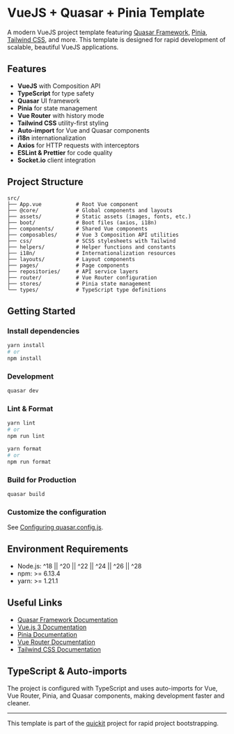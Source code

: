 # VueJS + Quasar + Pinia Template

A modern VueJS project template featuring [Quasar Framework](https://quasar.dev/), [Pinia](https://pinia.vuejs.org/), [Tailwind CSS](https://tailwindcss.com/), and more. This template is designed for rapid development of scalable, beautiful VueJS applications.

## Features

- **VueJS** with Composition API
- **TypeScript** for type safety
- **Quasar** UI framework
- **Pinia** for state management
- **Vue Router** with history mode
- **Tailwind CSS** utility-first styling
- **Auto-import** for Vue and Quasar components
- **i18n** internationalization
- **Axios** for HTTP requests with interceptors
- **ESLint & Prettier** for code quality
- **Socket.io** client integration

## Project Structure

```plaintext
src/
├── App.vue           # Root Vue component
├── @core/            # Global components and layouts
├── assets/           # Static assets (images, fonts, etc.)
├── boot/             # Boot files (axios, i18n)
├── components/       # Shared Vue components
├── composables/      # Vue 3 Composition API utilities
├── css/              # SCSS stylesheets with Tailwind
├── helpers/          # Helper functions and constants
├── i18n/             # Internationalization resources
├── layouts/          # Layout components
├── pages/            # Page components
├── repositories/     # API service layers
├── router/           # Vue Router configuration
├── stores/           # Pinia state management
└── types/            # TypeScript type definitions
```

## Getting Started

### Install dependencies

```bash
yarn install
# or
npm install
```

### Development

```bash
quasar dev
```

### Lint & Format

```bash
yarn lint
# or
npm run lint

yarn format
# or
npm run format
```

### Build for Production

```bash
quasar build
```

### Customize the configuration

See [Configuring quasar.config.js](https://v2.quasar.dev/quasar-cli-vite/quasar-config-js).

## Environment Requirements

- Node.js: ^18 || ^20 || ^22 || ^24 || ^26 || ^28
- npm: >= 6.13.4
- yarn: >= 1.21.1

## Useful Links

- [Quasar Framework Documentation](https://quasar.dev/)
- [Vue.js 3 Documentation](https://vuejs.org/)
- [Pinia Documentation](https://pinia.vuejs.org/)
- [Vue Router Documentation](https://router.vuejs.org/)
- [Tailwind CSS Documentation](https://tailwindcss.com/docs)

## TypeScript & Auto-imports

The project is configured with TypeScript and uses auto-imports for Vue, Vue Router, Pinia, and Quasar components, making development faster and cleaner.

---

This template is part of the [quickit](https://github.com/danh121097/quickit) project for rapid project bootstrapping.
